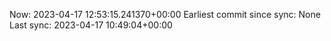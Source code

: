 Now: 2023-04-17 12:53:15.241370+00:00 Earliest commit since sync: None Last sync: 2023-04-17 10:49:04+00:00
